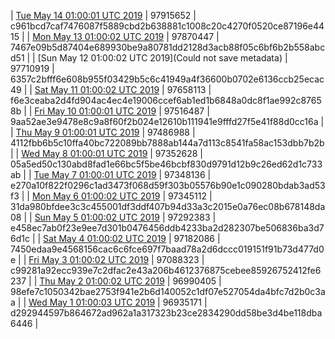 | [Tue May 14 01:00:01 UTC 2019](https://transfer.sh/h14m6/trcninja-dbdump-20190514010001.tar.bz2) | 97915652 | c961bcd7caf7476087f5889cbd2b638881c1008c20c4270f0520ce87196e4415 | 
| [Mon May 13 01:00:02 UTC 2019](https://transfer.sh/wJAd1/trcninja-dbdump-20190513010002.tar.bz2) | 97870447 | 7467e09b5d87404e689930be9a80781dd2128d3acb88f05c6bf6b2b558abcd51 | 
| [Sun May 12 01:00:02 UTC 2019](Could not save metadata) | 97710919 | 6357c2bfff6e608b955f03429b5c6c41949a4f36600b0702e6136ccb25ecac49 | 
| [Sat May 11 01:00:02 UTC 2019]() | 97658113 | f6e3ceaba2d4fd904ac4ec4e19006ccef6ab1ed1b6848a0dc8f1ae992c87658b | 
| [Fri May 10 01:00:01 UTC 2019](https://transfer.sh/ZofsL/trcninja-dbdump-20190510010001.tar.bz2) | 97516487 | 9aa52ae3e9478e8c9a8f60f2b024e12610b111941e9fffd27f5e41f88d0cc16a | 
| [Thu May  9 01:00:01 UTC 2019](https://transfer.sh/AW1le/trcninja-dbdump-20190509010001.tar.bz2) | 97486988 | 4112fbb6b5c10ffa40bc722089bb7888ab144a7d113c8541fa58ac153dbb7b2b | 
| [Wed May  8 01:00:01 UTC 2019](https://transfer.sh/TzsJQ/trcninja-dbdump-20190508010001.tar.bz2) | 97352628 | 05a5ed50c130abd8fad1e66bc5f5be46bcbf830d9791d12b9c26ed62d1c733ab | 
| [Tue May  7 01:00:01 UTC 2019](https://transfer.sh/RmSGX/trcninja-dbdump-20190507010001.tar.bz2) | 97348136 | e270a10f822f0296c1ad3473f068d59f303b05576b90e1c090280bdab3ad53f3 | 
| [Mon May  6 01:00:02 UTC 2019](https://transfer.sh/g3PMq/trcninja-dbdump-20190506010002.tar.bz2) | 97345112 | 31da980bfdee3c3c455001df3ddf407b94d33a3c2015e0a76ec08b678148da08 | 
| [Sun May  5 01:00:02 UTC 2019](https://transfer.sh/3RE4f/trcninja-dbdump-20190505010002.tar.bz2) | 97292383 | e458ec7ab0f23e9ee7d301b0476456ddb4233ba2d282307be506836ba3d76d1c | 
| [Sat May  4 01:00:02 UTC 2019](https://transfer.sh/10Lurx/trcninja-dbdump-20190504010002.tar.bz2) | 97182086 | 7450edaa9e4568156cac6c6fce697f7baad78a2d6dccc019151f91b73d477d0e | 
| [Fri May  3 01:00:02 UTC 2019](https://transfer.sh/xAFl4/trcninja-dbdump-20190503010002.tar.bz2) | 97088323 | c99281a92ecc939e7c2dfac2e43a206b4612376875cebee85926752412fe6237 | 
| [Thu May  2 01:00:02 UTC 2019](https://transfer.sh/11FacZ/trcninja-dbdump-20190502010002.tar.bz2) | 96990405 | 98efe7c1050342bae2753f941e2b6d140052c1df07e527054da4bfc7d2b0c3aa | 
| [Wed May  1 01:00:03 UTC 2019](https://transfer.sh/WvFQn/trcninja-dbdump-20190501010003.tar.bz2) | 96935171 | d292944597b864672ad962a1a317323b23ce2834290dd58be3d4be118dba6446 | 
